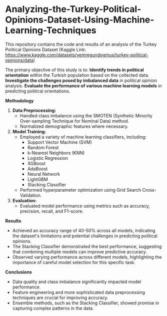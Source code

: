 # Analyzing-the-Turkey-Political-Opinions-Dataset-Using-Machine-Learning-Techniques

This repository contains the code and results of an analysis of the Turkey Political Opinions Dataset (Kaggle Link: https://www.kaggle.com/datasets/yemregundogmus/turkey-political-opinions/data)

The primary objective of this study is to:
**Identify trends in political orientation** within the Turkish population based on the collected data.
**Investigate the challenges posed by imbalanced data** in political opinion analysis.
**Evaluate the performance of various machine learning models** in predicting political orientations.

**Methodology**

1. **Data Preprocessing:**
    * Handled class imbalance using the SMOTEN (Synthetic Minority Over-sampling Technique for Nominal Data) method.
    * Normalized demographic features where necessary.
2. **Model Training:**
    * Employed a variety of machine learning classifiers, including:
        * Support Vector Machine (SVM)
        * Random Forest
        * k-Nearest Neighbors (KNN)
        * Logistic Regression
        * XGBoost
        * AdaBoost
        * Neural Network
        * LightGBM
        * Stacking Classifier
    * Performed hyperparameter optimization using Grid Search Cross-Validation.
3. **Evaluation:**
    * Evaluated model performance using metrics such as accuracy, precision, recall, and F1-score.

**Results**

* Achieved an accuracy range of 40-50% across all models, indicating the dataset's limitations and potential challenges in predicting political opinions.
* The Stacking Classifier demonstrated the best performance, suggesting that combining multiple models can improve predictive accuracy.
* Observed varying performance across different models, highlighting the importance of careful model selection for this specific task.

**Conclusions**

* Data quality and class imbalance significantly impacted model performance.
* Feature engineering and more sophisticated data preprocessing techniques are crucial for improving accuracy.
* Ensemble methods, such as the Stacking Classifier, showed promise in capturing complex patterns in the data.
